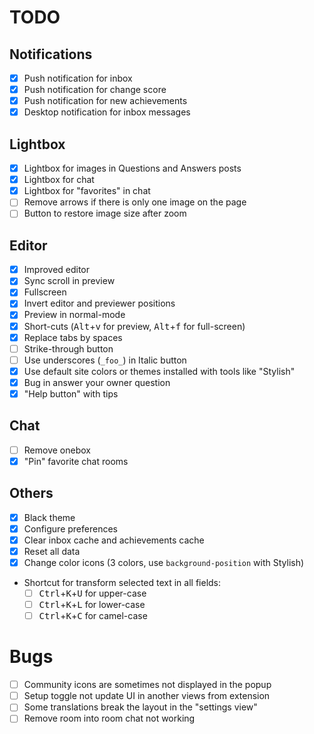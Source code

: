 # TODO

## Notifications

- [x] Push notification for inbox
- [x] Push notification for change score
- [x] Push notification for new achievements
- [x] Desktop notification for inbox messages

## Lightbox

- [x] Lightbox for images in Questions and Answers posts
- [x] Lightbox for chat
- [x] Lightbox for "favorites" in chat
- [ ] Remove arrows if there is only one image on the page
- [ ] Button to restore image size after zoom

## Editor

- [x] Improved editor
- [x] Sync scroll in preview
- [x] Fullscreen
- [x] Invert editor and previewer positions
- [x] Preview in normal-mode
- [x] Short-cuts (<kbd>Alt</kbd>+<kbd>v</kbd> for preview, <kbd>Alt</kbd>+<kbd>f</kbd> for full-screen)
- [x] Replace tabs by spaces
- [ ] Strike-through button
- [ ] Use underscores (`_foo_`) in Italic button
- [x] Use default site colors or themes installed with tools like "Stylish"
- [x] Bug in answer your owner question
- [x] "Help button" with tips

## Chat

- [ ] Remove onebox
- [x] "Pin" favorite chat rooms

## Others

- [x] Black theme
- [x] Configure preferences
- [x] Clear inbox cache and achievements cache
- [x] Reset all data
- [x] Change color icons (3 colors, use `background-position` with Stylish)
- Shortcut for transform selected text in all fields:
    - [ ] <kbd>Ctrl</kbd>+<kbd>K</kbd>+<kbd>U</kbd> for upper-case
    - [ ] <kbd>Ctrl</kbd>+<kbd>K</kbd>+<kbd>L</kbd> for lower-case
    - [ ] <kbd>Ctrl</kbd>+<kbd>K</kbd>+<kbd>C</kbd> for camel-case

# Bugs

- [ ] Community icons are sometimes not displayed in the popup
- [ ] Setup toggle not update UI in another views from extension
- [ ] Some translations break the layout in the "settings view"
- [ ] Remove room into room chat not working
